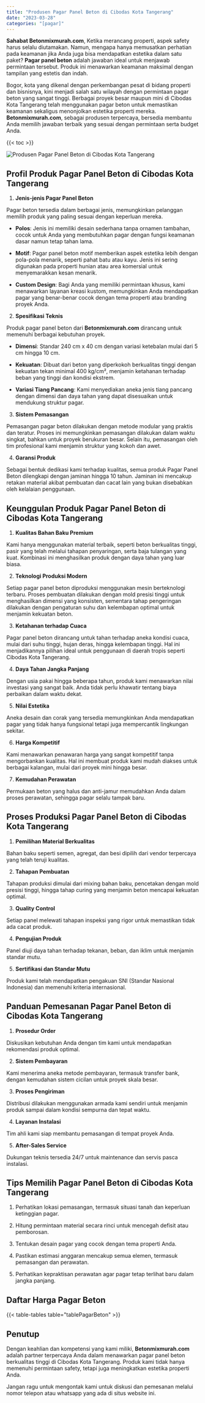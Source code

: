 ```yaml
---
title: "Produsen Pagar Panel Beton di Cibodas Kota Tangerang"
date: "2023-03-28"
categories: "[pagar]"
---
```


**Sahabat Betonmixmurah.com**, Ketika merancang properti, aspek safety harus selalu diutamakan. Namun, mengapa hanya memusatkan perhatian pada keamanan jika Anda juga bisa mendapatkan estetika dalam satu paket? **Pagar panel beton** adalah jawaban ideal untuk menjawab permintaan tersebut. Produk ini menawarkan keamanan maksimal dengan tampilan yang estetis dan indah.  

Bogor, kota yang dikenal dengan perkembangan pesat di bidang properti dan bisnisnya, kini menjadi salah satu wilayah dengan permintaan pagar beton yang sangat tinggi. Berbagai proyek besar maupun mini di Cibodas Kota Tangerang telah menggunakan pagar beton untuk memastikan keamanan sekaligus menonjolkan estetika properti mereka. **Betonmixmurah.com**, sebagai produsen terpercaya, bersedia membantu Anda memilih jawaban terbaik yang sesuai dengan permintaan serta budget Anda.

{{< toc >}}

![Produsen Pagar Panel Beton di Cibodas Kota Tangerang](/images/pagar/pagar-beton-11.jpg)

## Profil Produk Pagar Panel Beton di Cibodas Kota Tangerang

1. **Jenis-jenis Pagar Panel Beton**  

Pagar beton tersedia dalam berbagai jenis, memungkinkan pelanggan memilih produk yang paling sesuai dengan keperluan mereka.  

- **Polos**: Jenis ini memiliki desain sederhana tanpa ornamen tambahan, cocok untuk Anda yang membutuhkan pagar dengan fungsi keamanan dasar namun tetap tahan lama.  

- **Motif**: Pagar panel beton motif memberikan aspek estetika lebih dengan pola-pola menarik, seperti pahat batu atau kayu. Jenis ini sering digunakan pada properti hunian atau area komersial untuk menyemarakkan kesan menarik.  

- **Custom Design**: Bagi Anda yang memiliki permintaan khusus, kami menawarkan layanan kreasi kustom, memungkinkan Anda mendapatkan pagar yang benar-benar cocok dengan tema properti atau branding proyek Anda.  

2. **Spesifikasi Teknis**  

Produk pagar panel beton dari **Betonmixmurah.com** dirancang untuk memenuhi berbagai kebutuhan proyek.  

- **Dimensi**: Standar 240 cm x 40 cm dengan variasi ketebalan mulai dari 5 cm hingga 10 cm.  

- **Kekuatan**: Dibuat dari beton yang diperkokoh berkualitas tinggi dengan kekuatan tekan minimal 400 kg/cm², menjamin ketahanan terhadap beban yang tinggi dan kondisi ekstrem.  

- **Variasi Tiang Pancang**: Kami menyediakan aneka jenis tiang pancang dengan dimensi dan daya tahan yang dapat disesuaikan untuk mendukung struktur pagar.  

3. **Sistem Pemasangan**  

Pemasangan pagar beton dilakukan dengan metode modular yang praktis dan teratur. Proses ini memungkinkan pemasangan dilakukan dalam waktu singkat, bahkan untuk proyek berukuran besar. Selain itu, pemasangan oleh tim profesional kami menjamin struktur yang kokoh dan awet.  

4. **Garansi Produk**  

Sebagai bentuk dedikasi kami terhadap kualitas, semua produk Pagar Panel Beton dilengkapi dengan jaminan hingga 10 tahun. Jaminan ini mencakup retakan material akibat pembuatan dan cacat lain yang bukan disebabkan oleh kelalaian penggunaan.

## Keunggulan Produk Pagar Panel Beton di Cibodas Kota Tangerang 

1. **Kualitas Bahan Baku Premium**  

Kami hanya menggunakan material terbaik, seperti beton berkualitas tinggi, pasir yang telah melalui tahapan penyaringan, serta baja tulangan yang kuat. Kombinasi ini menghasilkan produk dengan daya tahan yang luar biasa.  

2. **Teknologi Produksi Modern**  

Setiap pagar panel beton diproduksi menggunakan mesin berteknologi terbaru. Proses pembuatan dilakukan dengan mold presisi tinggi untuk menghasilkan dimensi yang konsisten, sementara tahap pengeringan dilakukan dengan pengaturan suhu dan kelembapan optimal untuk menjamin kekuatan beton.  

3. **Ketahanan terhadap Cuaca**  

Pagar panel beton dirancang untuk tahan terhadap aneka kondisi cuaca, mulai dari suhu tinggi, hujan deras, hingga kelembapan tinggi. Hal ini menjadikannya pilihan ideal untuk penggunaan di daerah tropis seperti Cibodas Kota Tangerang.  

4. **Daya Tahan Jangka Panjang**  

Dengan usia pakai hingga beberapa tahun, produk kami menawarkan nilai investasi yang sangat baik. Anda tidak perlu khawatir tentang biaya perbaikan dalam waktu dekat.  

5. **Nilai Estetika**  

Aneka desain dan corak yang tersedia memungkinkan Anda mendapatkan pagar yang tidak hanya fungsional tetapi juga mempercantik lingkungan sekitar.  

6. **Harga Kompetitif**  

Kami menawarkan penawaran harga yang sangat kompetitif tanpa mengorbankan kualitas. Hal ini membuat produk kami mudah diakses untuk berbagai kalangan, mulai dari proyek mini hingga besar.  

7. **Kemudahan Perawatan**  

Permukaan beton yang halus dan anti-jamur memudahkan Anda dalam proses perawatan, sehingga pagar selalu tampak baru.

## Proses Produksi Pagar Panel Beton di Cibodas Kota Tangerang

1. **Pemilihan Material Berkualitas**  

Bahan baku seperti semen, agregat, dan besi dipilih dari vendor terpercaya yang telah teruji kualitas.

2. **Tahapan Pembuatan**  

Tahapan produksi dimulai dari mixing bahan baku, pencetakan dengan mold presisi tinggi, hingga tahap curing yang menjamin beton mencapai kekuatan optimal.

3. **Quality Control**  

Setiap panel melewati tahapan inspeksi yang rigor untuk memastikan tidak ada cacat produk.

4. **Pengujian Produk**  

Panel diuji daya tahan terhadap tekanan, beban, dan iklim untuk menjamin standar mutu.

5. **Sertifikasi dan Standar Mutu**  

Produk kami telah mendapatkan pengakuan SNI (Standar Nasional Indonesia) dan memenuhi kriteria internasional.

## Panduan Pemesanan Pagar Panel Beton di Cibodas Kota Tangerang

1. **Prosedur Order**  

Diskusikan kebutuhan Anda dengan tim kami untuk mendapatkan rekomendasi produk optimal.

2. **Sistem Pembayaran**  

Kami menerima aneka metode pembayaran, termasuk transfer bank, dengan kemudahan sistem cicilan untuk proyek skala besar.

3. **Proses Pengiriman**  

Distribusi dilakukan menggunakan armada kami sendiri untuk menjamin produk sampai dalam kondisi sempurna dan tepat waktu.

4. **Layanan Instalasi**  

Tim ahli kami siap membantu pemasangan di tempat proyek Anda.

5. **After-Sales Service**  

Dukungan teknis tersedia 24/7 untuk maintenance dan servis pasca instalasi.

## Tips Memilih Pagar Panel Beton di Cibodas Kota Tangerang

1. Perhatikan lokasi pemasangan, termasuk situasi tanah dan keperluan ketinggian pagar.  

2. Hitung permintaan material secara rinci untuk mencegah defisit atau pemborosan.  

3. Tentukan desain pagar yang cocok dengan tema properti Anda.  

4. Pastikan estimasi anggaran mencakup semua elemen, termasuk pemasangan dan perawatan.  

5. Perhatikan kepraktisan perawatan agar pagar tetap terlihat baru dalam jangka panjang.

## Daftar Harga Pagar Beton

{{< table-tables table="tablePagarBeton" >}}

## Penutup

Dengan keahlian dan kompetensi yang kami miliki, **Betonmixmurah.com** adalah partner terpercaya Anda dalam menawarkan pagar panel beton berkualitas tinggi di Cibodas Kota Tangerang. Produk kami tidak hanya memenuhi permintaan safety, tetapi juga meningkatkan estetika properti Anda.  

Jangan ragu untuk mengontak kami untuk diskusi dan pemesanan melalui nomor telepon atau whatsapp yang ada di situs website ini.